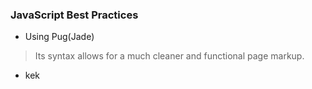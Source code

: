 ### JavaScript Best Practices

- Using Pug(Jade)

> Its syntax allows for a much cleaner and functional page markup.

- kek
